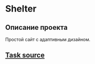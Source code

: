# Shelter
## Описание проекта
Простой сайт с адаптивным дизайном.
## [Task source](https://github.com/rolling-scopes-school/tasks/blob/master/tasks/shelter/shelter.md)